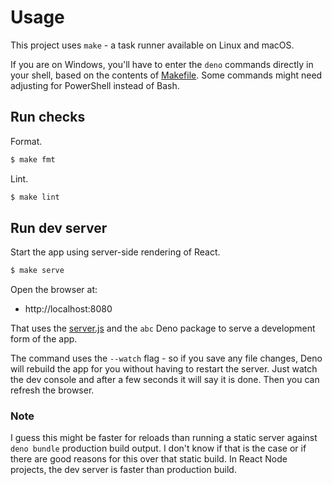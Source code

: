 # Usage

This project uses `make` - a task runner available on Linux and macOS.

If you are on Windows, you'll have to enter the `deno` commands directly in your shell, based on the contents of [Makefile](/Makefile). Some commands might need adjusting for PowerShell instead of Bash.


## Run checks

Format.

```sh
$ make fmt
```

Lint.

```sh
$ make lint
```


## Run dev server

Start the app using server-side rendering of React.

```sh
$ make serve
```

Open the browser at:

- http://localhost:8080

That uses the [server.js](/server.js) and the `abc` Deno package to serve a development form of the app.

The command uses the `--watch` flag - so if you save any file changes, Deno will rebuild the app for you without having to restart the server. Just watch the dev console and after a few seconds it will say it is done. Then you can refresh the browser.

### Note

I guess this might be faster for reloads than running a static server against `deno bundle` production build output. I don't know if that is the case or if there are good reasons for this over that static build. In React Node projects, the dev server is faster than production build.
